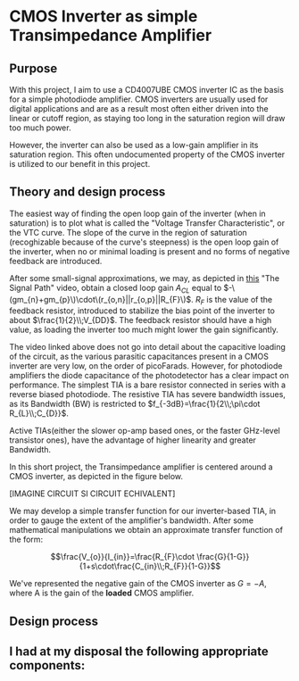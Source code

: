 # CMOS Inverter as simple Transimpedance Amplifier
## Purpose
With this project, I aim to use a CD4007UBE CMOS inverter IC as the basis for a simple photodiode amplifier. CMOS inverters are usually used for digital applications and are as a result most often either driven into the linear or cutoff region, as staying too long in the saturation region will draw too much power.

However, the inverter can also be used as a low-gain amplifier in its saturation region. This often undocumented property of the CMOS inverter is utilized to our benefit in this project.

## Theory and design process

The easiest way of finding the open loop gain of the inverter (when in saturation) is to plot what is called the "Voltage Transfer Characteristic", or the VTC curve. The slope of the curve in the region of saturation (recoghizable because of the curve's steepness) is the open loop gain of the inverter, when no or minimal loading is present and no forms of negative feedback are introduced.

After some small-signal approximations, we may, as depicted in <a href="">this</a> "The Signal Path" video, obtain a closed loop gain $A_{CL}$ equal to $-\(gm_{n}+gm_{p}\)\cdot\(r_{o,n}||r_{o,p}||R_{F}\)$. $R_{F}$ is the value of the feedback resistor, introduced to stabilize the bias point of the inverter to about $\frac{1}{2}\\;V_{DD}$. The feedback resistor should have a high value, as loading the inverter too much might lower the gain significantly.

The video linked above does not go into detail about the capacitive loading of the circuit, as the various parasitic capacitances present in a CMOS inverter are very low, on the order of picoFarads. However, for photodiode amplifiers the diode capacitance of the photodetector has a clear impact on performance. The simplest TIA is a bare resistor connected in series with a reverse biased photodiode. The resistive TIA has severe bandwidth issues, as its Bandwidth (BW) is restricted to $f_{-3dB}=\frac{1}{2\\;\pi\cdot R_{L}\\;C_{D}}$. 

Active TIAs(either the slower op-amp based ones, or the faster GHz-level transistor ones), have the advantage of higher linearity and greater Bandwidth.

In this short project, the Transimpedance amplifier is centered around a CMOS inverter, as depicted in the figure below.

[IMAGINE CIRCUIT SI CIRCUIT ECHIVALENT]

We may develop a simple transfer function for our inverter-based TIA, in order to gauge the extent of the amplifier's bandwidth. After some mathematical manipulations we obtain an approximate transfer function of the form: 

$$\frac{V_{o}}{I_{in}}=\frac{R_{F}\cdot \frac{G}{1-G}}{1+s\cdot\frac{C_{in}\\;R_{F}}{1-G}}$$

We've represented the negative gain of the CMOS inverter as $G=-A$, where A is the gain of the **loaded** CMOS amplifier.

## Design process
I had at my disposal the following appropriate components:
- 
